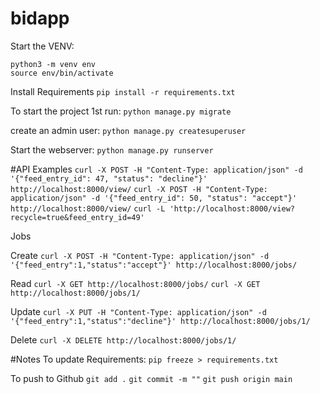 # bidapp
Start the VENV:
```
python3 -m venv env
source env/bin/activate
```

Install Requirements
`pip install -r requirements.txt`

To start the project 1st run:
`python manage.py migrate`

create an admin user:
`python manage.py createsuperuser`

Start the webserver:
`python manage.py runserver`

#API Examples
`curl -X POST -H "Content-Type: application/json" -d '{"feed_entry_id": 47, "status": "decline"}' http://localhost:8000/view/`
`curl -X POST -H "Content-Type: application/json" -d '{"feed_entry_id": 50, "status": "accept"}' http://localhost:8000/view/`
`curl -L 'http://localhost:8000/view?recycle=true&feed_entry_id=49'`

Jobs

Create
`curl -X POST -H "Content-Type: application/json" -d '{"feed_entry":1,"status":"accept"}' http://localhost:8000/jobs/`

Read
`curl -X GET http://localhost:8000/jobs/`
`curl -X GET http://localhost:8000/jobs/1/`

Update
`curl -X PUT -H "Content-Type: application/json" -d '{"feed_entry":1,"status":"decline"}' http://localhost:8000/jobs/1/`

Delete
`curl -X DELETE http://localhost:8000/jobs/1/`

#Notes
To update Requirements:
`pip freeze > requirements.txt`

To push to Github
`git add .`
`git commit -m ""`
`git push origin main`

